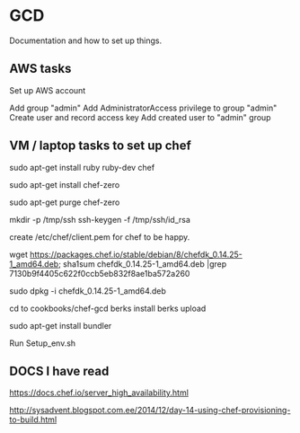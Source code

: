 # GCD

Documentation and how to set up things.

## AWS tasks

Set up AWS account

Add group "admin"
Add AdministratorAccess privilege to group "admin"
Create user and record access key
Add created user to "admin" group


## VM / laptop tasks to set up chef
sudo apt-get install ruby ruby-dev chef

sudo apt-get install chef-zero

sudo apt-get purge chef-zero

mkdir -p /tmp/ssh
ssh-keygen -f /tmp/ssh/id_rsa

create /etc/chef/client.pem for chef to be happy.

wget  https://packages.chef.io/stable/debian/8/chefdk_0.14.25-1_amd64.deb;
sha1sum chefdk_0.14.25-1_amd64.deb |grep 7130b9f4405c622f0ccb5eb832f8ae1ba572a260

sudo dpkg -i chefdk_0.14.25-1_amd64.deb

cd to cookbooks/chef-gcd
berks install
berks upload

sudo apt-get install bundler

Run Setup_env.sh

## DOCS I have read

https://docs.chef.io/server_high_availability.html

http://sysadvent.blogspot.com.ee/2014/12/day-14-using-chef-provisioning-to-build.html


